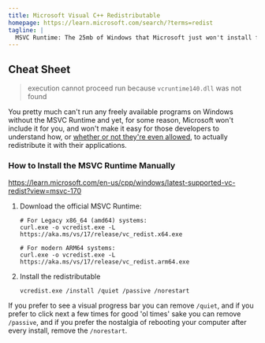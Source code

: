 ```yaml
---
title: Microsoft Visual C++ Redistributable
homepage: https://learn.microsoft.com/search/?terms=redist
tagline: |
  MSVC Runtime: The 25mb of Windows that Microsoft just won't install for you.
---
```


## Cheat Sheet

> execution cannot proceed run because `vcruntime140.dll` was not found

You pretty much can't run any freely available programs on Windows without the
MSVC Runtime and yet, for some reason, Microsoft won't include it for you, and
won't make it easy for those developers to understand how, or
[whether or not they're even allowed](https://learn.microsoft.com/en-us/cpp/windows/redistributing-visual-cpp-files?view=msvc-170#redistributable-files-and-licensing),
to actually redistribute it with their applications.

### How to Install the MSVC Runtime Manually

https://learn.microsoft.com/en-us/cpp/windows/latest-supported-vc-redist?view=msvc-170

1. Download the official MSVC Runtime:

   ```pwsh
   # For Legacy x86_64 (amd64) systems:
   curl.exe -o vcredist.exe -L https://aka.ms/vs/17/release/vc_redist.x64.exe

   # For modern ARM64 systems:
   curl.exe -o vcredist.exe -L https://aka.ms/vs/17/release/vc_redist.arm64.exe
   ```

2. Install the redistributable
   ```pwsh
   vcredist.exe /install /quiet /passive /norestart
   ```

If you prefer to see a visual progress bar you can remove `/quiet`, and if you
prefer to click next a few times for good 'ol times' sake you can remove
`/passive`, and if you prefer the nostalgia of rebooting your computer after
every install, remove the `/norestart`.
